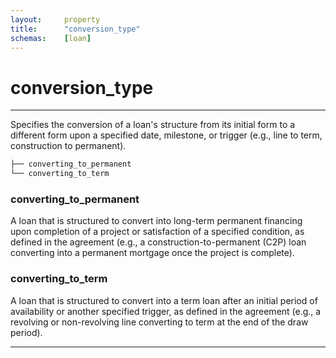 ```yaml
---
layout:     property
title:      "conversion_type"
schemas:    [loan]
---
```


# conversion_type

---

Specifies the conversion of a loan's structure from its initial form to a different form upon a specified date, milestone, or trigger (e.g., line to term, construction to permanent).

```bash
├── converting_to_permanent
└── converting_to_term
```

### converting_to_permanent
A loan that is structured to convert into long-term permanent financing upon completion of a project or satisfaction of a specified condition, as defined in the agreement (e.g., a construction-to-permanent (C2P) loan converting into a permanent mortgage once the project is complete).

### converting_to_term
A loan that is structured to convert into a term loan after an initial period of availability or another specified trigger, as defined in the agreement (e.g., a revolving or non-revolving line converting to term at the end of the draw period).

--- 